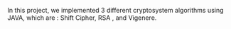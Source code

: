  In this project, we implemented 3 different cryptosystem algorithms using JAVA, which are : Shift Cipher, RSA , and Vigenere.
